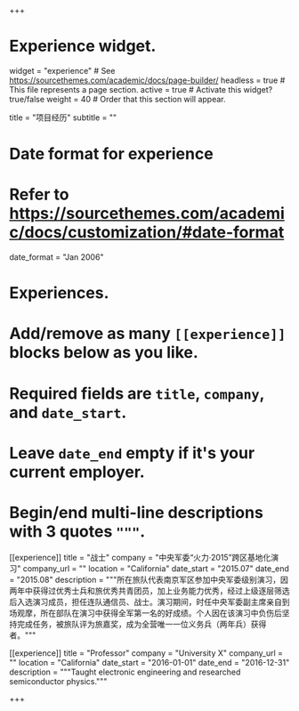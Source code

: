 +++
# Experience widget.
widget = "experience"  # See https://sourcethemes.com/academic/docs/page-builder/
headless = true  # This file represents a page section.
active = true  # Activate this widget? true/false
weight = 40  # Order that this section will appear.

title = "项目经历"
subtitle = ""

# Date format for experience
#   Refer to https://sourcethemes.com/academic/docs/customization/#date-format
date_format = "Jan 2006"

# Experiences.
#   Add/remove as many `[[experience]]` blocks below as you like.
#   Required fields are `title`, `company`, and `date_start`.
#   Leave `date_end` empty if it's your current employer.
#   Begin/end multi-line descriptions with 3 quotes `"""`.
[[experience]]
  title = "战士"
  company = "中央军委“火力·2015”跨区基地化演习"
  company_url = ""
  location = "California"
  date_start = "2015.07"
  date_end = "2015.08"
  description = """所在旅队代表南京军区参加中央军委级别演习，因两年中获得过优秀士兵和旅优秀共青团员，加上业务能力优秀，经过上级逐层筛选后入选演习成员，担任连队通信员、战士。演习期间，时任中央军委副主席亲自到场观摩，所在部队在演习中获得全军第一名的好成绩。个人因在该演习中负伤后坚持完成任务，被旅队评为旅嘉奖，成为全营唯一一位义务兵（两年兵）获得者。"""

[[experience]]
  title = "Professor"
  company = "University X"
  company_url = ""
  location = "California"
  date_start = "2016-01-01"
  date_end = "2016-12-31"
  description = """Taught electronic engineering and researched semiconductor physics."""

+++
